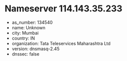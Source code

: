 # Nameserver 114.143.35.233

* as_number: 134540
* name: Unknown
* city: Mumbai
* country: IN
* organization: Tata Teleservices Maharashtra Ltd
* version: dnsmasq-2.45
* dnssec: false
